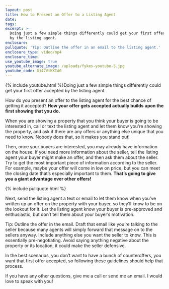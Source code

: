 ```yaml
---
layout: post
title: How to Present an Offer to a Listing Agent
date:
tags:
excerpt: >-
  Doing just a few simple things differently could get your first offer accepted
  by the listing agent.
enclosure:
pullquote: 'Tip: Outline the offer in an email to the listing agent.'
enclosure_type: video/mp4
enclosure_time:
use_youtube_image: true
youtube_alternate_image: /uploads/fykes-youtube-5.jpg
youtube_code: G147VtKXIA0
---
```


{% include youtube.html %}Doing just a few simple things differently could get your first offer accepted by the listing agent.

How do you present an offer to the listing agent for the best chance of getting it accepted? **How your offer gets accepted actually builds upon the first showing that you do.**

When you are showing a property that you think your buyer is going to be interested in, call or text the listing agent and let them know you’re showing the property, and ask if there are any offers or anything else unique that you need to know. Nobody does that, so it makes you stand out\!

Then, once your buyers are interested, you may already have information on the house. If you need more information about the seller, tell the listing agent your buyer might make an offer, and then ask them about the seller. Try to get the most important piece of information according to the seller. For example, maybe your offer will come in low on price, but you can meet the closing date that’s especially important to them. **That’s going to give you a giant advantage over other offers\!&nbsp;**

{% include pullquote.html %}

Next, send the listing agent a text or email to let them know when you’ve written up an offer on the property with your buyer, so they’ll know to be on the lookout for it. Let the listing agent know your buyer is pre-approved and enthusiastic, but don’t tell them about your buyer’s motivation.

Tip: Outline the offer in the email. Draft that email like you’re talking to the seller because many agents will simply forward that message on to the sellers anyway. Include anything else you want the seller to know. This is essentially pre-negotiating. Avoid saying anything negative about the property or its location, it could make the seller defensive.

In the best scenarios, you don’t want to have a bunch of counteroffers, you want that first offer accepted, so following these guidelines should help that process.&nbsp;

If you have any other questions, give me a call or send me an email. I would love to speak with you\!